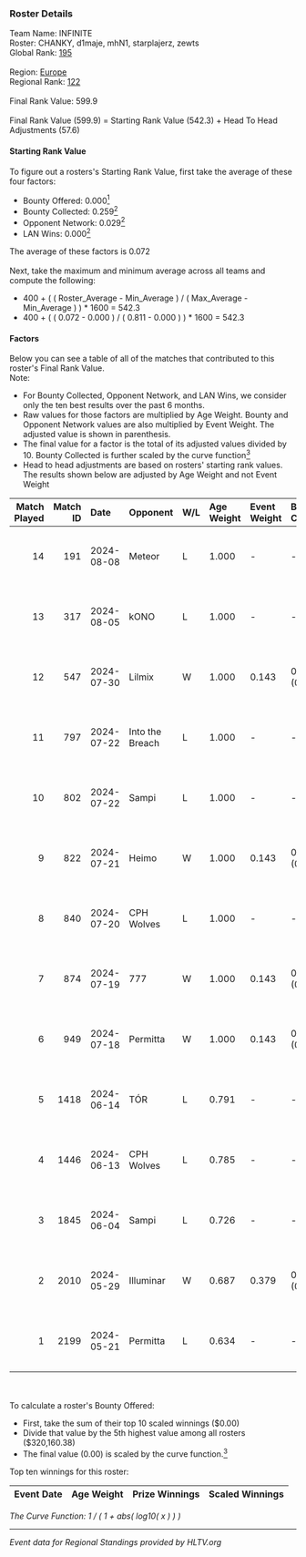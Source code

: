 ### Roster Details<br />
Team Name: INFINITE<br />
Roster: CHANKY, d1maje, mhN1, starplajerz, zewts<br />
Global Rank: [195](../standings_global_2024_08_14.md)<br />
<br />
Region: [Europe]( ../standings_europe_2024_08_14.md)<br />
Regional Rank: [122]( ../standings_europe_2024_08_14.md)<br />
<br />
Final Rank Value:  599.9<br />
<br />
Final Rank Value (599.9) = Starting Rank Value (542.3) + Head To Head Adjustments (57.6)<br />

#### Starting Rank Value<br />
To figure out a rosters's Starting Rank Value, first take the average of these four factors:<br />
- Bounty Offered: 0.000[<sup>1</sup>](#table2)
- Bounty Collected: 0.259[<sup>2</sup>](#table1)
- Opponent Network: 0.029[<sup>2</sup>](#table1)
- LAN Wins: 0.000[<sup>2</sup>](#table1)

The average of these factors is 0.072<br />
<br />
Next, take the maximum and minimum average across all teams and compute the following:<br />
- 400 + ( ( Roster_Average - Min_Average ) / ( Max_Average - Min_Average ) ) * 1600 = 542.3
- 400 + ( ( 0.072 - 0.000 ) / ( 0.811 - 0.000 ) ) * 1600 = 542.3


#### Factors<br />
Below you can see a table of all of the matches that contributed to this roster's Final Rank Value.<br />
Note:<br />

- For Bounty Collected, Opponent Network, and LAN Wins, we consider only the ten best results over the past 6 months.
- Raw values for those factors are multiplied by Age Weight. Bounty and Opponent Network values are also multiplied by Event Weight. The adjusted value is shown in parenthesis.
- The final value for a factor is the total of its adjusted values divided by 10. Bounty Collected is further scaled by the curve function[<sup>3</sup>](#curveFunction)
- Head to head adjustments are based on rosters' starting rank values. The results shown below are adjusted by Age Weight and not Event Weight
<span id="table1"></span><br />


| Match Played | Match ID | Date       | Opponent        | W/L | Age Weight | Event Weight | Bounty Collected | Opponent Network | LAN Wins  | H2H Adj. | Roster                                   |
| -: | -: | :- | :- | :- | :- | :- | :- | :- | :- | -: | :- |
|           14 |      191 | 2024-08-08 | Meteor          | L   | 1.000      | -            | -                | -                | -         |    -9.47 | CHANKY, d1maje, mhN1, starplajerz, zewts |
|           13 |      317 | 2024-08-05 | kONO            | L   | 1.000      | -            | -                | -                | -         |    -6.74 | CHANKY, d1maje, mhN1, starplajerz, zewts |
|           12 |      547 | 2024-07-30 | Lilmix          | W   | 1.000      | 0.143        | 0.021 (0.003)    | 0.091 (0.013)    | 0 (0.000) |    24.41 | CHANKY, d1maje, mhN1, starplajerz, zewts |
|           11 |      797 | 2024-07-22 | Into the Breach | L   | 1.000      | -            | -                | -                | -         |    -7.05 | CHANKY, d1maje, mhN1, starplajerz, zewts |
|           10 |      802 | 2024-07-22 | Sampi           | L   | 1.000      | -            | -                | -                | -         |    -5.56 | CHANKY, d1maje, mhN1, starplajerz, zewts |
|            9 |      822 | 2024-07-21 | Heimo           | W   | 1.000      | 0.143        | 0.005 (0.001)    | 0.097 (0.014)    | 0 (0.000) |    17.68 | CHANKY, d1maje, mhN1, starplajerz, zewts |
|            8 |      840 | 2024-07-20 | CPH Wolves      | L   | 1.000      | -            | -                | -                | -         |    -6.55 | CHANKY, d1maje, mhN1, starplajerz, zewts |
|            7 |      874 | 2024-07-19 | 777             | W   | 1.000      | 0.143        | 0.014 (0.002)    | 0.158 (0.023)    | 0 (0.000) |    19.96 | CHANKY, d1maje, mhN1, starplajerz, zewts |
|            6 |      949 | 2024-07-18 | Permitta        | W   | 1.000      | 0.143        | 0.036 (0.005)    | 0.957 (0.137)    | 0 (0.000) |    27.74 | CHANKY, d1maje, mhN1, starplajerz, zewts |
|            5 |     1418 | 2024-06-14 | TÓR             | L   | 0.791      | -            | -                | -                | -         |    -3.64 | CHANKY, d1maje, mhN1, starplajerz, zewts |
|            4 |     1446 | 2024-06-13 | CPH Wolves      | L   | 0.785      | -            | -                | -                | -         |    -5.48 | CHANKY, d1maje, mhN1, starplajerz, zewts |
|            3 |     1845 | 2024-06-04 | Sampi           | L   | 0.726      | -            | -                | -                | -         |    -2.97 | d1maje, mhN1, starplajerz, waZz, zewts   |
|            2 |     2010 | 2024-05-29 | Illuminar       | W   | 0.687      | 0.379        | 0.011 (0.003)    | 0.405 (0.105)    | 0 (0.000) |    17.89 | d1maje, mhN1, starplajerz, waZz, zewts   |
|            1 |     2199 | 2024-05-21 | Permitta        | L   | 0.634      | -            | -                | -                | -         |    -2.60 | d1maje, mhN1, starplajerz, waZz, zewts   |

<br />
<span id="table2"></span><br />
To calculate a roster's Bounty Offered:<br />

- First, take the sum of their top 10 scaled winnings ($0.00)
- Divide that value by the 5th highest value among all rosters ($320,160.38)
- The final value (0.00) is scaled by the curve function.[<sup>3</sup>](#curveFunction)

Top ten winnings for this roster:<br />

| Event Date | Age Weight | Prize Winnings | Scaled Winnings |
| :- | -: | :- | :- |


<span id="curveFunction"></span>_The Curve Function: 1 / ( 1 + abs( log10( x ) ) )_<br />

---
_Event data for Regional Standings provided by HLTV.org_<br />
